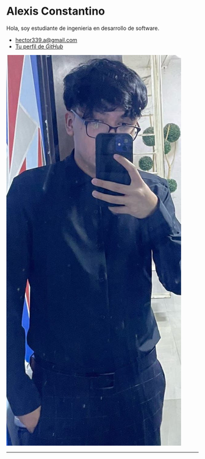 # Alexis Constantino

Hola, soy estudiante de ingenieria en desarrollo de software.

- [hector339.a@gmail.com](hector339.a@gmail.com)
- [Tu perfil de _GitHub_](https://github.com/Copycat339)

![Alexis Constantino](../img/Alexis.jpg)

---